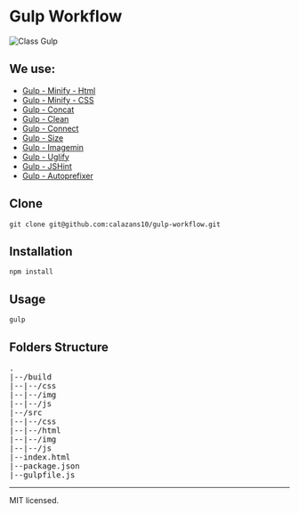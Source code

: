 Gulp Workflow
=============

![Class Gulp](https://raw.github.com/calazans10/gulp-workflow/master/build/img/logo.png)

## We use:

* [Gulp - Minify - Html](https://npmjs.org/package/gulp-minify-html)
* [Gulp - Minify - CSS](https://www.npmjs.org/package/gulp-minify-css)
* [Gulp - Concat](https://npmjs.org/package/gulp-concat)
* [Gulp - Clean](https://npmjs.org/package/gulp-clean)
* [Gulp - Connect](https://npmjs.org/package/gulp-connect)
* [Gulp - Size](https://npmjs.org/package/gulp-size)
* [Gulp - Imagemin](https://npmjs.org/package/gulp-imagemin)
* [Gulp - Uglify](https://npmjs.org/package/gulp-uglify)
* [Gulp - JSHint](https://npmjs.org/package/gulp-jshint)
* [Gulp - Autoprefixer](https://www.npmjs.org/package/gulp-autoprefixer)

## Clone
    git clone git@github.com:calazans10/gulp-workflow.git

## Installation
    npm install

## Usage
    gulp

## Folders Structure

<pre>
.
|--/build
|--|--/css
|--|--/img
|--|--/js
|--/src
|--|--/css
|--|--/html
|--|--/img
|--|--/js
|--index.html
|--package.json
|--gulpfile.js
</pre>

- - -
MIT licensed.
